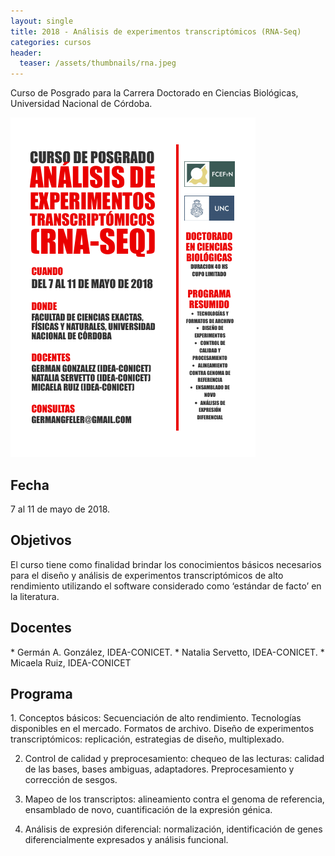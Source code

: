 ```yaml
---
layout: single
title: 2018 - Análisis de experimentos transcriptómicos (RNA-Seq)
categories: cursos
header:
  teaser: /assets/thumbnails/rna.jpeg
---
```


Curso de Posgrado para la Carrera Doctorado en Ciencias Biológicas, Universidad Nacional de Córdoba.


![flyer](/assets/img/cursos/flyer-rna-seq.png)

<h2>Fecha</h2>
7 al 11 de mayo de 2018.

<h2>Objetivos</h2>
El curso tiene como finalidad brindar los conocimientos básicos necesarios para el diseño y análisis de experimentos transcriptómicos de alto rendimiento utilizando el software considerado como ‘estándar de facto’ en la literatura.

<h2>Docentes</h2>
* Germán A. González, IDEA-CONICET. 
* Natalia Servetto, IDEA-CONICET.
* Micaela Ruiz, IDEA-CONICET

<h2>Programa</h2>
1. Conceptos básicos: Secuenciación de alto rendimiento. Tecnologías disponibles en el
mercado. Formatos de archivo. Diseño de experimentos transcriptómicos: replicación,
estrategias de diseño, multiplexado.

2. Control de calidad y preprocesamiento: chequeo de las lecturas: calidad de las bases,
bases ambiguas, adaptadores. Preprocesamiento y corrección de sesgos.

3. Mapeo de los transcriptos: alineamiento contra el genoma de referencia, ensamblado
de novo, cuantificación de la expresión génica.

4. Análisis de expresión diferencial: normalización, identificación de genes
diferencialmente expresados y análisis funcional.
